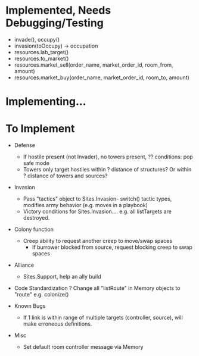# Implemented, Needs Debugging/Testing
- invade(), occupy()
- invasion(toOccupy) -> occupation
- resources.lab_target()
- resources.to_market()
- resources.market_sell(order_name, market_order_id, room_from, amount)
- resources.market_buy(order_name, market_order_id, room_to, amount)



# Implementing...


# To Implement
- Defense
	- If hostile present (not Invader), no towers present, ?? conditions: pop safe mode
	- Towers only target hostiles within ? distance of structures? Or within ? distance of towers and sources?

- Invasion
	- Pass "tactics" object to Sites.Invasion- switch() tactic types, modifies army behavior (e.g. moves in a playbook)
	- Victory conditions for Sites.Invasion.... e.g. all listTargets are destroyed.

- Colony function
	- Creep ability to request another creep to move/swap spaces
		- If burrower blocked from source, request blocking creep to swap spaces

- Alliance
	- Sites.Support, help an ally build

- Code Standardization
	? Change all "listRoute" in Memory objects to "route" e.g. colonize()

- Known Bugs
	- If 1 link is within range of multiple targets (controller, source), will make erroneous definitions.

- Misc
	- Set default room controller message via Memory